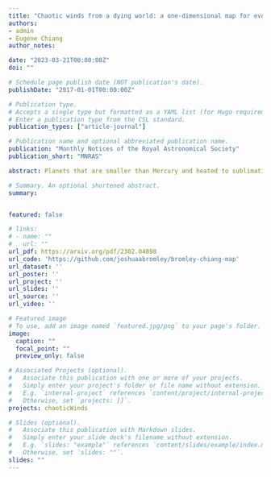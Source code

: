 ```yaml
---
title: "Chaotic winds from a dying world: a one-dimensional map for evolving atmospheres"
authors:
- admin
- Eugene Chiang
author_notes:

date: "2023-03-21T00:00:00Z"
doi: ""

# Schedule page publish date (NOT publication's date).
publishDate: "2017-01-01T00:00:00Z"

# Publication type.
# Accepts a single type but formatted as a YAML list (for Hugo requirements).
# Enter a publication type from the CSL standard.
publication_types: ["article-journal"]

# Publication name and optional abbreviated publication name.
publication: "Monthly Notices of the Royal Astronomical Society"
publication_short: "MNRAS"

abstract: Planets that are smaller than Mercury and heated to sublimation temperatures of ~2000 K lose mass catastrophically in dusty evaporative winds. The winds are observed to gust and recede largely without pattern; transit depths from the Kepler mission vary randomly from orbit to orbit by up to a factor of 10 or more. We explain how chaotic outflows may arise by constructing a map for the wind mass-loss rate as a function of time. The map is built on three statements: (1) The wind mass-loss rate scales in proportion to the surface equilibrium vapour pressure, rising exponentially with ground temperature. (2) Because the wind takes a finite time to escape the planet's gravity well, the surface mass-loss rate at any time determines the wind optical depth at a later time-the atmosphere has hysteresis. (3) The ground temperature increases with optical depth (greenhouse effect) when the atmosphere is optically thin and decreases with optical depth when the atmosphere is optically thick (nuclear winter). Statement (3) follows from how dust condenses in the face of intense stellar irradiation. As discussed recently, condensates initially naked before the star must be silicate-rich and iron-poor, staying cool enough for condensation by absorbing weakly in the visible and emitting strongly in the infrared. Later, when grains are numerous enough to self-shield from starlight, they may accrete more iron and reverse their visible-to-infrared opacity ratio. Depending on parameters, the map for the wind can regularly boom and bust between a greenhouse and a nuclear winter, or erupt into chaos. Lyapunov times are measured in orbital periods, the time for the wind to turn by Coriolis forces away from the planet's dayside, out of the Hill sphere.

# Summary. An optional shortened abstract.
summary: 


featured: false

# links:
# - name: ""
#   url: ""
url_pdf: https://arxiv.org/pdf/2302.04898
url_code: 'https://github.com/joshuaabromley/bromley-chiang-map'
url_dataset: ''
url_poster: ''
url_project: ''
url_slides: ''
url_source: ''
url_video: ''

# Featured image
# To use, add an image named `featured.jpg/png` to your page's folder. 
image:
  caption: ""
  focal_point: ""
  preview_only: false

# Associated Projects (optional).
#   Associate this publication with one or more of your projects.
#   Simply enter your project's folder or file name without extension.
#   E.g. `internal-project` references `content/project/internal-project/index.md`.
#   Otherwise, set `projects: []`.
projects: chaoticWinds

# Slides (optional).
#   Associate this publication with Markdown slides.
#   Simply enter your slide deck's filename without extension.
#   E.g. `slides: "example"` references `content/slides/example/index.md`.
#   Otherwise, set `slides: ""`.
slides: "" 
---
```




